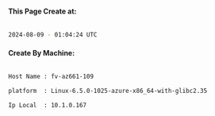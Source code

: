 
   
#### This Page Create at:

```bash

2024-08-09 - 01:04:24 UTC

```

#### Create By Machine:

```bash

Host Name : fv-az661-109

platform  : Linux-6.5.0-1025-azure-x86_64-with-glibc2.35

Ip Local  : 10.1.0.167

```

